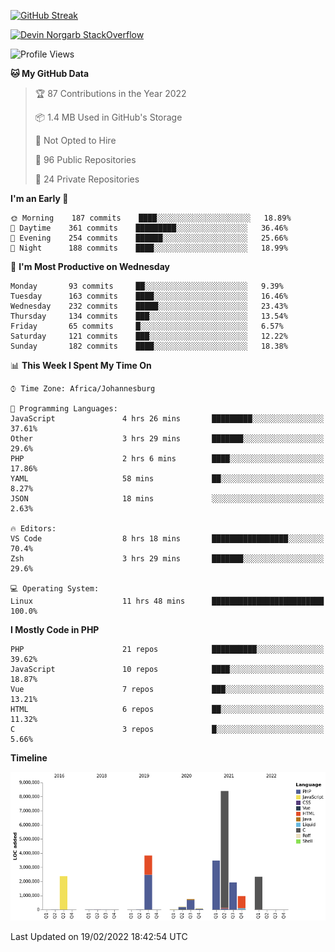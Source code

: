 
[![GitHub Streak](http://github-readme-streak-stats.herokuapp.com?user=DevinNorgarb&date_format=M%20j%5B%2C%20Y%5D)](https://git.io/streak-stats)


[![Devin Norgarb StackOverflow](https://github-readme-stackoverflow.vercel.app/?userID=4993755)](https://stackoverflow.com/users/4993755/devin-norgarb)

<!--START_SECTION:waka-->
![Profile Views](http://img.shields.io/badge/Profile%20Views-2-blue)

**🐱 My GitHub Data** 

> 🏆 87 Contributions in the Year 2022
 > 
> 📦 1.4 MB Used in GitHub's Storage 
 > 
> 🚫 Not Opted to Hire
 > 
> 📜 96 Public Repositories 
 > 
> 🔑 24 Private Repositories  
 > 
**I'm an Early 🐤** 

```text
🌞 Morning    187 commits    ████░░░░░░░░░░░░░░░░░░░░░   18.89% 
🌆 Daytime    361 commits    █████████░░░░░░░░░░░░░░░░   36.46% 
🌃 Evening    254 commits    ██████░░░░░░░░░░░░░░░░░░░   25.66% 
🌙 Night      188 commits    ████░░░░░░░░░░░░░░░░░░░░░   18.99%

```
📅 **I'm Most Productive on Wednesday** 

```text
Monday       93 commits     ██░░░░░░░░░░░░░░░░░░░░░░░   9.39% 
Tuesday      163 commits    ████░░░░░░░░░░░░░░░░░░░░░   16.46% 
Wednesday    232 commits    █████░░░░░░░░░░░░░░░░░░░░   23.43% 
Thursday     134 commits    ███░░░░░░░░░░░░░░░░░░░░░░   13.54% 
Friday       65 commits     █░░░░░░░░░░░░░░░░░░░░░░░░   6.57% 
Saturday     121 commits    ███░░░░░░░░░░░░░░░░░░░░░░   12.22% 
Sunday       182 commits    ████░░░░░░░░░░░░░░░░░░░░░   18.38%

```


📊 **This Week I Spent My Time On** 

```text
⌚︎ Time Zone: Africa/Johannesburg

💬 Programming Languages: 
JavaScript               4 hrs 26 mins       █████████░░░░░░░░░░░░░░░░   37.61% 
Other                    3 hrs 29 mins       ███████░░░░░░░░░░░░░░░░░░   29.6% 
PHP                      2 hrs 6 mins        ████░░░░░░░░░░░░░░░░░░░░░   17.86% 
YAML                     58 mins             ██░░░░░░░░░░░░░░░░░░░░░░░   8.27% 
JSON                     18 mins             ░░░░░░░░░░░░░░░░░░░░░░░░░   2.63%

🔥 Editors: 
VS Code                  8 hrs 18 mins       █████████████████░░░░░░░░   70.4% 
Zsh                      3 hrs 29 mins       ███████░░░░░░░░░░░░░░░░░░   29.6%

💻 Operating System: 
Linux                    11 hrs 48 mins      █████████████████████████   100.0%

```

**I Mostly Code in PHP** 

```text
PHP                      21 repos            ██████████░░░░░░░░░░░░░░░   39.62% 
JavaScript               10 repos            ████░░░░░░░░░░░░░░░░░░░░░   18.87% 
Vue                      7 repos             ███░░░░░░░░░░░░░░░░░░░░░░   13.21% 
HTML                     6 repos             ██░░░░░░░░░░░░░░░░░░░░░░░   11.32% 
C                        3 repos             █░░░░░░░░░░░░░░░░░░░░░░░░   5.66%

```


**Timeline**

![Chart not found](https://raw.githubusercontent.com/DevinNorgarb/DevinNorgarb/main/charts/bar_graph.png) 


 Last Updated on 19/02/2022 18:42:54 UTC
<!--END_SECTION:waka-->

